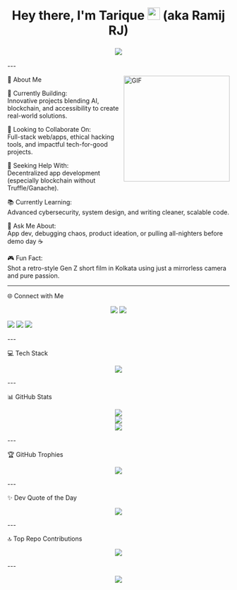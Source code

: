 <!-- Profile README for Tarique Anowar Mullick --><h1 align="center">Hey there, I'm Tarique <img src="https://media.giphy.com/media/hvRJCLFzcasrR4ia7z/giphy.gif" width="28"> (aka Ramij RJ)</h1>
<h3 align="center"><img src="https://readme-typing-svg.herokuapp.com?font=Fira+Code&size=22&pause=1000&color=00F7FF&center=true&vCenter=true&width=435&lines=Tech+Explorer+%7C+Problem+Solver+%7C+Creative+Coder" /></h3>
---

<img align="right" alt="GIF" height="240px" src="https://media.giphy.com/media/qgQUggAC3Pfv687qPC/giphy.gif" />💫 About Me

🚀 Currently Building:<br>Innovative projects blending AI, blockchain, and accessibility to create real-world solutions.

🤝 Looking to Collaborate On:<br>Full-stack web/apps, ethical hacking tools, and impactful tech-for-good projects.

🧠 Seeking Help With:<br>Decentralized app development (especially blockchain without Truffle/Ganache).

📚 Currently Learning:<br>Advanced cybersecurity, system design, and writing cleaner, scalable code.

💬 Ask Me About:<br>App dev, debugging chaos, product ideation, or pulling all-nighters before demo day ☕

🎮 Fun Fact:<br>Shot a retro-style Gen Z short film in Kolkata using just a mirrorless camera and pure passion.



---

🌐 Connect with Me

<p align="center">
  <a href="https://discord.gg/tariqueanowarmullick"><img src="https://skillicons.dev/icons?i=discord" /></a>
  <a href="https://facebook.com/share/1CGSFmhftj/">
  <img src="https://img.shields.io/badge/Facebook-1877F2?style=for-the-badge&logo=facebook&logoColor=white" />
</a>

  <a href="https://instagram.com/ramij_rj_?igsh=eXN2cjZxeHJsam5q"><img src="https://skillicons.dev/icons?i=instagram" /></a>
  <a href="https://www.linkedin.com/in/tarique-anowar-mullick-b45208370"><img src="https://skillicons.dev/icons?i=linkedin" /></a>
  <a href="mailto:ramijrjmullick@gmail.com"><img src="https://skillicons.dev/icons?i=gmail" /></a>
</p>
---

💻 Tech Stack

<p align="center">
  <img src="https://skillicons.dev/icons?i=python,java,cpp,c,mysql,git,github,lightroom,canva" />
</p>
---

📊 GitHub Stats

<p align="center">
  <img src="https://github-readme-stats.vercel.app/api?username=Tarique-A-Mullick&theme=radical&show_icons=true&hide_border=false" /><br>
  <img src="https://streak-stats.demolab.com?user=Tarique-A-Mullick&theme=radical&hide_border=false" /><br>
  <img src="https://github-readme-stats.vercel.app/api/top-langs/?username=Tarique-A-Mullick&layout=compact&theme=radical&hide_border=false" />
</p>
---

🏆 GitHub Trophies

<p align="center">
  <img src="https://github-profile-trophy.vercel.app/?username=Tarique-A-Mullick&theme=algolia&no-frame=false&no-bg=false&margin-w=10" />
</p>
---

✨ Dev Quote of the Day

<p align="center">
  <img src="https://quotes-github-readme.vercel.app/api?type=horizontal&theme=radical" />
</p>
---

🔝 Top Repo Contributions

<p align="center">
  <img src="https://github-contributor-stats.vercel.app/api?username=Tarique-A-Mullick&limit=5&theme=radical&combine_all_yearly_contributions=true" />
</p>
---

<p align="center">
  <img src="https://visitcount.itsvg.in/api?id=Tarique-A-Mullick&icon=0&color=0" />
</p><!-- Created using GPT & GPRM https://gprm.itsvg.in -->
